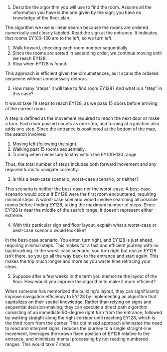 1. Describe the algorithm you will use to find the room. Assume all the information you have is the one given by the sign; you have no knowledge of the floor plan.

The algorithm we use is linear search because the rooms are ordered numerically and clearly labeled. Read the sign at the entrance. It indicates that rooms EY100–130 are to the left, so we turn left.
1. Walk forward, checking each room number sequentially.
2. Since the rooms are sorted in ascending order, we continue moving until we reach EY128.
3. Stop when EY128 is found.

This approach is efficient given the circumstances, as it scans the ordered sequence without unnecessary detours.


2. How many ”steps” it will take to find room EY128? And what is a “step” in this case?

It would take 19 steps to reach EY128, as we pass 15 doors before arriving at the correct room.

A step is defined as the movement required to reach the next door or make a turn. Each door passed counts as one step, and turning at a junction also adds one step.
Since the entrance is positioned at the bottom of the map, the search involves:

1. Moving left (following the sign).
2. Walking past 15 rooms sequentially.
3. Turning when necessary to stay within the EY100–130 range.

Thus, the total number of steps includes both forward movement and any required turns to navigate correctly.

3. Is this a best-case scenario, worst-case scenario, or neither?

This scenario is neither the best-case nor the worst-case.
A best-case scenario would occur if EY128 were the first room encountered, requiring minimal steps.
A worst-case scenario would involve searching all possible rooms before finding EY128, taking the maximum number of steps.
Since EY128 is near the middle of the search range, it doesn’t represent either extreme. 

4. With this particular sign and floor layout, explain what a worst-case or best-case scenario would look like?

In the best-case scenario. You enter, turn right, and EY128 is just ahead, requiring minimal steps. This makes for a fast and efficient journey with no backtracking. In the worst-case scenario, you turn right but realize EY128 isn’t there, so you go all the way back to the entrance and start again. This makes the trip much longer and more as you waste time retracing your steps. 

5. Suppose after a few weeks in the term you memorize the layout of the floor. How would you improve the algorithm to make it more efficient?

When someone has memorized the building's layout, they can significantly improve navigation efficiency to EY128 by implementing an algorithm that capitalizes on their spatial knowledge. Rather than relying on signs and sequential decision-making, they can execute a direct path algorithm consisting of an immediate 90-degree right turn from the entrance, followed by walking straight along the right corridor until reaching EY128, which is the third room from the corner. This optimized approach eliminates the need to read and interpret signs, reduces the journey to a single straight-line movement, leverages the known fixed position of EY128 relative to the entrance, and minimizes mental processing by not reading numbered ranges. This would take 7 steps.
